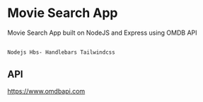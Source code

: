 # Movie Search App
Movie Search App built on NodeJS and Express using OMDB API

## 
`
Nodejs
Hbs- Handlebars
Tailwindcss
`

## API
https://www.omdbapi.com